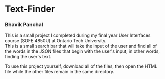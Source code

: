 # Text-Finder
### Bhavik Panchal

This is a small project I completed during my final year User Interfaces course (SOFE 4850U) at Ontario Tech University. \
This is a small search bar that will take the input of the user and find all of the words in the JSON files that begin with the user's input, in other words, finding the user's text. 

To use this project yourself, download all of the files, then open the HTML file while the other files remain in the same directory.
